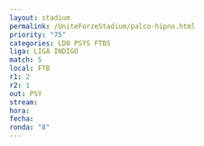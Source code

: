 ```yaml
---
layout: stadium
permalink: /UniteForzeStadium/palco-hipno.html
priority: "75"
categories: LD8 PSYS FTBS
liga: LIGA INDIGO
match: 5
local: FTB
r1: 2
r2: 1
out: PSY
stream: 
hora: 
fecha: 
ronda: "8"
---
```

